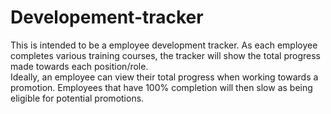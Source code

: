 # Developement-tracker

This is intended to be a employee development tracker.
As each employee completes various training courses, the tracker will show the total progress made towards each position/role.  
Ideally, an employee can view their total progress when working towards a promotion.
Employees that have 100% completion will then slow as being eligible for potential promotions.
